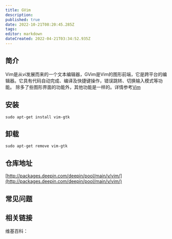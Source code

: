 ```yaml
---
title: GVim
description: 
published: true
date: 2022-10-21T08:20:45.285Z
tags: 
editor: markdown
dateCreated: 2022-04-21T03:34:52.935Z
---
```


## 简介

Vim是从vi发展而来的一个文本编辑器，GVim是Vim的图形前端，它是跨平台的编辑器。它具有代码自动完成、编译及快捷键操作，错误跳转、切换输入模式等功能。
除多了些图形界面的功能外，其他功能是一样的。详情参考[Vim](/zh/03_按知识点等级划分/01_中阶/Vim)

## 安装

`sudo apt-get install vim-gtk`

## 卸载

`sudo apt-get remove vim-gtk`

## 仓库地址

[http://packages.deepin.com/deepin/pool/main/v/vim/](http://packages.deepin.com/deepin/pool/main/v/vim/)

## 常见问题

## 相关链接

维基百科：
